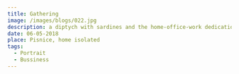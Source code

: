 ```yaml
---
title: Gathering
image: /images/blogs/022.jpg
description: a diptych with sardines and the home-office-work dedication<br>I had a dream, I was working on the facebook social media for a cookie company but had to do so from the sardines box<br>I could not understand why the hell dont I pretty much work for sardines right away and started a riot for consistency
date: 06-05-2018
place: Pisnice, home isolated
tags:
  - Portrait
  - Bussiness
---
```


